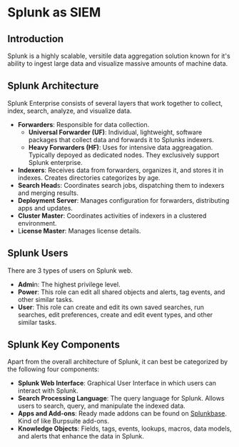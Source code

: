 # Splunk as SIEM

## Introduction

Splunk is a highly scalable, versitile data aggregation solution known for it's ability to ingest large data and visualize massive amounts of machine data.

## Splunk Architecture

Splunk Enterprise consists of several layers that work together to collect, index, search, analyze, and visualize data.

* **Forwarders**: Responsible for data collection.
  * **Universal Forwarder (UF)**: Individual, lightweight, software packages that collect data and forwards it to Splunks indexers.
  * **Heavy Forwarders (HF)**: Uses for intensive data aggreagation. Typically depoyed as dedicated nodes. They exclusively support Splunk enterprise.
* **Indexers**: Receives data from forwarders, organizes it, and stores it in indexes. Creates directories categorizes by age.
* **Search Head**s: Coordinates search jobs, dispatching them to indexers and merging results.
* **Deployment Server**: Manages configuration for forwarders, distributing apps and updates.
* **Cluster Master**: Coordinates activities of indexers in a clustered environment.
* L**icense Master**: Manages license details.



## Splunk Users

There are 3 types of users on Splunk web.

* **Admi**n: The highest privilege level.
* **Power**: This role can edit all shared objects and alerts, tag events, and other similar tasks.
* **User**: This role can create and edit its own saved searches, run searches, edit preferences, create and edit event types, and other similar tasks.

## Splunk Key Components

Apart from the overall architecture of Splunk, it can best be categorized by the following four components:

* **Splunk Web Interface**: Graphical User Interface in which users can interact with Splunk.
* **Search Processing Language**: The query language for Splunk. Allows users to search, query, and manipulate the indexed data.
* **Apps and Add-ons**: Ready made addons can be found on [Splunkbase](https://splunkbase.splunk.com/). Kind of like Burpsuite add-ons.
* **Knowledge Objects**: Fields, tags, events, lookups, macros, data models, and alerts that enhance the data in Splunk.

